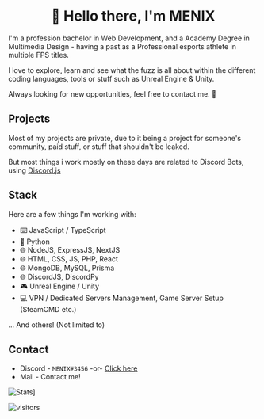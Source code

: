 <h1 align="center">👋 Hello there, I'm MENIX</h1>

I'm a profession bachelor in Web Development, and a Academy Degree in Multimedia Design - having a past as a Professional esports athlete in multiple FPS titles.

I love to explore, learn and see what the fuzz is all about within the different coding languages, tools or stuff such as Unreal Engine & Unity.

Always looking for new opportunities, feel free to contact me. 👀

## Projects

Most of my projects are private, due to it being a project for someone's community, paid stuff, or stuff that shouldn't be leaked.

But most things i work mostly on these days are related to Discord Bots, using [Discord.js](https://github.com/discordjs/discord.js)

## Stack

Here are a few things I'm working with:

- ⌨️ JavaScript / TypeScript
- 🐍 Python
- 🌐 NodeJS, ExpressJS, NextJS
- 🌐 HTML, CSS, JS, PHP, React
- 🌐 MongoDB, MySQL, Prisma
- 🌐 DiscordJS, DiscordPy
- 🎮 Unreal Engine / Unity
- 💻 VPN / Dedicated Servers Management, Game Server Setup (SteamCMD etc.)



... And others! (Not limited to)

## Contact

- Discord - `MENIX#3456` -or- [Click here](https://discord.com/users/113616977779621895)
- Mail - Contact me!

![Stats](https://github-readme-stats.vercel.app/api?username=menix1337&count_private=true&theme=radical&show_icons=true&include_all_commits=true&custom_title=MENIX's%20Stats)]

![visitors](https://visitor-badge.glitch.me/badge?page_id=menix1337/menix1337)
